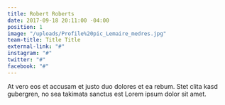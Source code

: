 ```yaml
---
title: Robert Roberts
date: 2017-09-18 20:11:00 -04:00
position: 1
image: "/uploads/Profile%20pic_Lemaire_medres.jpg"
team-title: Title Title
external-link: "#"
instagram: "#"
twitter: "#"
facebook: "#"
---
```


At vero eos et accusam et justo duo dolores et ea rebum. Stet clita kasd gubergren, no sea takimata sanctus est Lorem ipsum dolor sit amet.